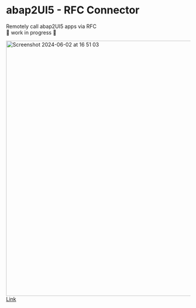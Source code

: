 # abap2UI5 - RFC Connector
Remotely call abap2UI5 apps via RFC <br>
🚧 work in progress 🚧

<img width="700" alt="Screenshot 2024-06-02 at 16 51 03" src="https://github.com/abap2UI5/abap2UI5-connector_rfc/assets/102328295/d0858b8a-9358-457e-a6c9-a68f6dc227f6"><br>
[Link](https://excalidraw.com/#json=FZbOicm3gdvuq1dNcsSwK,m1I-zU-uLWcL3gERqE3e6w)


